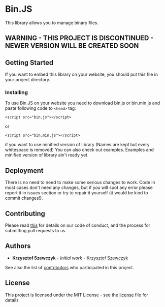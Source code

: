 # Bin.JS

This library allows you to manage binary files.

## WARNING - THIS PROJECT IS DISCONTINUED - NEWER VERSION WILL BE CREATED SOON

## Getting Started

If you want to embed this library on your website, you should put this file in your project directory.

### Installing

To use Bin.JS on your website you need to download bin.js or bin.min.js and paste following code to `<head>` tag:

```
<script src="bin.js"></script>
```

or

```
<script src="bin.min.js"></script>
```

if you want to use minified version of library (Names are kept but every whitespace is removed)
You can also check out examples. Examples and minified version of library ain't ready yet.

## Deployment

There is no need to need to make some serious changes to work. Code in most cases don't need any changes, but if you will spot any error please report it in issues section or try to repair it yourself (it would be kind to commit changes!).

## Contributing
Please read [this](https://github.com/KrzysztofSzewczyk/Bin.JS/blob/master/CONTRIB.md) for details on our code of conduct, and the process for submitting pull requests to us.

## Authors

* **Krzysztof Szewczyk** - *Initial work* - [Krzysztof Szewczyk](https://github.com/KrzysztofSzewczyk)

See also the list of [contributors](https://github.com/KrzysztofSzewczyk/Bin.JS/blob/master/CONTRIBUTORS.md) who participated in this project.

## License

This project is licensed under the MIT License - see the [license](LICENSE) file for details
